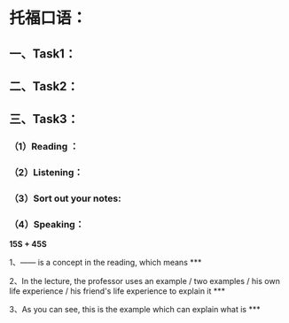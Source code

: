 # 托福口语：

## 一、Task1：

## 二、Task2：

## 三、Task3：

### （1）Reading ：

### （2）Listening：

### （3）Sort out your notes:

### （4）Speaking：

**15S + 45S**

1、—— is a concept in the reading,  which means ***

2、In the lecture,  the professor uses an example / two examples / his own life experience / his friend's life experience to explain it ***

3、As you can see, this is the example which can explain what is ***

